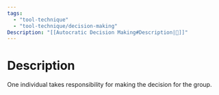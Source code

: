 ```yaml
---
tags:
  - "tool-technique"
  - "tool-technique/decision-making"
Description: "[[Autocratic Decision Making#Description|📝]]"
---
```

# Description
One individual takes responsibility for making the decision for the group.